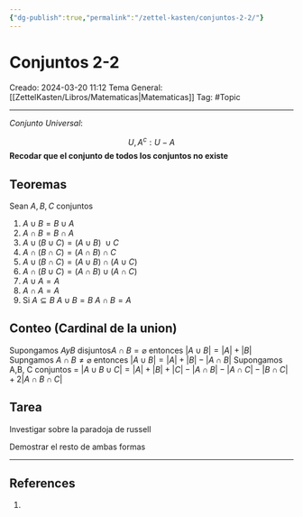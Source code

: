 ```yaml
---
{"dg-publish":true,"permalink":"/zettel-kasten/conjuntos-2-2/"}
---
```



# Conjuntos 2-2
Creado: 2024-03-20 11:12
Tema General: [[ZettelKasten/Libros/Matematicas\|Matematicas]]
Tag: #Topic 



___
 
*Conjunto Universal*:

$$U, A^{c}: U - A$$
**Recodar que el conjunto de todos los conjuntos no existe**

## Teoremas

Sean $A, B, C$ conjuntos

1. $A \cup B = B \cup A$
2. $A \cap B = B \cap A$
3. $A \cup (B \cup C) = (A\cup B) \ \cup C$
4. $A \cap (B \cap C) =  (A \cap B ) \cap C$
5. $A \cup ( B \cap C) = (A \cup B) \cap (A \cup C)$
6. $A \cap (B \cup C) = (A \cap B)  \cup (A \cap C)$
7. $A \cup A = A$
8. $A \cap A = A$
9. Si $A \subseteq B$
	$A \cup B = B$
	$A \cap B = A$
## Conteo (Cardinal de la union)

Supongamos $A y B$ disjuntos$A \cap B = \varnothing$ entonces $| A \cup B | = |A| + |B|$
Supngamos $A \cap B \neq \varnothing$ entonces $|A \cup B| = |A| + |B| - |A \cap B|$
Supongamos A,B, C conjuntos = $|A \cup B \cup C| = |A|+|B|+|C| - |A\cap B| - |A\cap C| - |B\cap C| + 2 |A \cap B \cap C|$
## Tarea
Investigar sobre la paradoja de russell

Demostrar el resto de ambas formas
___
## References
1.